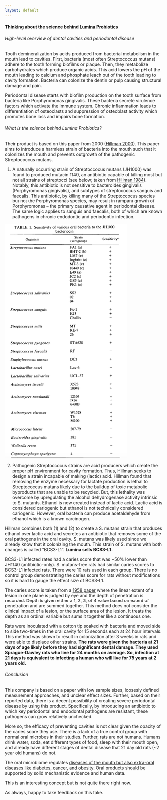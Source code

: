 ```yaml
---
layout: default
---
```


#### Thinking about the science behind [Lumina Probiotics](https://www.luminaprobiotic.com/)

###### High-level overview of dental cavities and periodontal disease

Tooth demineralization by acids produced from bacterial metabolism in the mouth lead to cavities. First, bacteria (most often Streptococcus mutans) adhere to the tooth forming biofilms or plaque. Then, they metabolize carbohydrates which produce organic acids. This acid lowers the pH of the mouth leading to calcium and phosphate leach out of the tooth leading to cavity formation. Bacteria can colonize the dentin or pulp causing structural damage and pain. 

Periodontal disease starts with biofilm production on the tooth surface from bacteria like Porphyromonas gingivalis. These bacteria secrete virulence factors which activate the immune system. Chronic inflammation leads to differentiation of osteoclasts and suppression of osteoblast activity which promotes bone loss and impairs bone formation. 

###### What is the science behind Lumina Probiotics?

Their product is based on this paper from 2000 ([Hillman 2000](https://pmc.ncbi.nlm.nih.gov/articles/PMC97174/)). This paper aims to introduce a harmless strain of bacteria into the mouth such that it colonizes the mouth and prevents outgrowth of the pathogenic Streptococcus mutans. 

1) A naturally occurring strain of Streptoccocus mutans (JH1000) was found to produced mutacin 1140, an antibiotic capable of killing most but not all strains of streptocci (see below; taken from [Hillman 1984](https://journals.asm.org/doi/epdf/10.1128/iai.44.1.141-144.1984)). Notably, this antibiotic is not sensitive to bacteroides gingivalis (Porphyromonas gingivalis), and subtypes of streptococcus sanguis and faecalis. This antibiotic, by killing many of the Streptoccocus species but not the Porphyromonas species, may result in rampant growth of Porphyromonas – the primary causative agent in periodontal disease. The same logic applies to sanguis and faecalis, both of which are known pathogens in chronic endodontic and periodontic infection. 


![<img src="resistance" width="100"/>](/posts_code/lumina/resistance.png)

2) Pathogenic Streptoccocus strains are acid producers which create the proper pH environment for cavity formation. Thus, Hillman seeks to design a strain incapable of making (lactic) acid. Hillman found that removing the enzyme necessary for lactate production is lethal to Streptococcus mutans likely due to the buildup of toxic metabolic byproducts that are unable to be recycled. But, this lethality was overcome by upregulating the alcohol dehydrogenase activity intrinsic to S. mutants. Ethanol is now created instead of lactic acid. Lactic acid is considered cariogenic but ethanol is not technically considered cariogenic. However, oral bacteria can produce acetaldehyde from ethanol which is a known carcinogen. 

Hillman combines both (1) and (2) to create a S. mutans strain that produces ethanol over lactic acid and secretes an antibiotic that removes some of the oral pathogens in the oral cavity. S. mutans was likely used since we already know that it colonizing the mouth. This strain of S. mutans with both changes is called “BCS3-L1”. **Lumina sells BCS3-L1.**

BCS3-L1 infected rates had a caries score that was ~50% lower than JH1140 (antibiotic-only). S. mutans-free rats had similar caries scores to BCS3-L1 infected rats. There were 10 rats used in each group. There is no control group demonstrating the caries score for rats without modifications so it is hard to gauge the effect size of BCS3-L1. 

The caries score is taken from a [1958 paper](https://journals.sagepub.com/doi/10.1177/00220345580370060901) where the linear extent of a lesion in one plane is judged by eye and the depth of penetration is recorded. Depth is given either a 1, 2, 3, of 4 value based on extent of penetration and are summed together. This method does not consider the clinical impact of a lesion, or the surface area of the lesion. It treats the depth as an ordinal variable but sums it together like a continuous one. 

Rats were inoculated with a cotton tip soaked with bacteria and moved side to side two-times in the oral cavity for 15 seconds each at 24 hour intervals. This method was shown to result in colonization after 3 weeks in rats and were able to displace other strains. **The rats were given the bacteria at 21 days of age likely before they had significant dental damage. They used Sprague-Dawley rats who live for 24 months on average. So, infection at 21 days is equivalent to infecting a human who will live for 75 years at 2 years old.**


###### Conclusion

This company is based on a paper with low sample sizes, loosesly defined measurement approaches, and unclear effect sizes. Further, based on their reported data, there is a decent possibility of creating severe periodontal disease by using this product. Specifically, by introducing an antibiotic to which key periodontal and endodontal pathogens are resistant, these pathogens can grow relatively unchecked. 

More so, the efficacy of preventing cavities is not clear given the opacity of the caries score they use. There is a lack of a true control group with normal oral microbes in their studies. Further, rats are not humans. Humans drink water, soda, eat different types of food, sleep with their mouth open, and already have different stages of dental disease that 21 day old rats (~2 year old humans) do not. 

The oral microbiome regulates [diseases of the mouth but also extra-oral diseases like diabetes, cancer, and obesity](https://www.nature.com/articles/s41579-023-00963-6). Oral products should be supported by solid mechanistic evidence and human data.

This is an interesting concept but is not quite there right now.  

As always, happy to take feedback on this take. 


